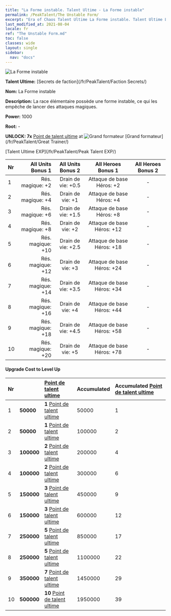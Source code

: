 ```yaml
---
title: "La Forme instable. Talent Ultime - La Forme instable"
permalink: /PeakTalent/The Unstable Form/
excerpt: "Era of Chaos Talent Ultime La Forme instable. Talent Ultime La Forme instable. La Forme instable"
last_modified_at: 2021-08-04
locale: fr
ref: "The Unstable Form.md"
toc: false
classes: wide
layout: single
sidebar:
  nav: "docs"
---
```


  ![La Forme instable](/images/pt/talent_3002.png)

  **Talent Ultime:** [Secrets de faction](/fr/PeakTalent/Faction Secrets/)

  **Nom:** La Forme instable

  **Description:** La race élémentaire possède une forme instable, ce qui les empêche de lancer des attaques magiques.

  **Power:** 1000

  **Root:** -

  **UNLOCK: 7x** [Point de talent ultime](/ItemsFR/con_934/) at ![Grand formateur](/images/pt/talent_3001.png) [Grand formateur](/fr/PeakTalent/Great Trainer/)

  [Talent Ultime EXP](/fr/PeakTalent/Peak Talent EXP/)

  | Nr | All Units Bonus 1 | All Units Bonus 2 | All Heroes Bonus 1 | All Heroes Bonus 2 |
  |:---|--------------:|:-------------:|:-------------:|:-------------:|
  | 1 | Rés. magique: +2 | Drain de vie: +0.5 | Attaque de base Héros: +2 | - |
  | 2 | Rés. magique: +4 | Drain de vie: +1 | Attaque de base Héros: +4 | - |
  | 3 | Rés. magique: +6 | Drain de vie: +1.5 | Attaque de base Héros: +8 | - |
  | 4 | Rés. magique: +8 | Drain de vie: +2 | Attaque de base Héros: +12 | - |
  | 5 | Rés. magique: +10 | Drain de vie: +2.5 | Attaque de base Héros: +18 | - |
  | 6 | Rés. magique: +12 | Drain de vie: +3 | Attaque de base Héros: +24 | - |
  | 7 | Rés. magique: +14 | Drain de vie: +3.5 | Attaque de base Héros: +34 | - |
  | 8 | Rés. magique: +16 | Drain de vie: +4 | Attaque de base Héros: +44 | - |
  | 9 | Rés. magique: +18 | Drain de vie: +4.5 | Attaque de base Héros: +58 | - |
  | 10 | Rés. magique: +20 | Drain de vie: +5 | Attaque de base Héros: +78 | - |


#### Upgrade Cost to Level Up

  | Nr | <i class="fas fa-coins"/> | [Point de talent ultime](/ItemsFR/con_934/) | Accumulated <i class="fas fa-coins"/> | Accumulated [Point de talent ultime](/ItemsFR/con_934/) |
  |:---|:--------------|:-------------|:-------------|:-------------|
  | 1 | **50000** | **1** [Point de talent ultime](/ItemsFR/con_934/) | 50000 | 1 |
  | 2 | **50000** | **1** [Point de talent ultime](/ItemsFR/con_934/) | 100000 | 2 |
  | 3 | **100000** | **2** [Point de talent ultime](/ItemsFR/con_934/) | 200000 | 4 |
  | 4 | **100000** | **2** [Point de talent ultime](/ItemsFR/con_934/) | 300000 | 6 |
  | 5 | **150000** | **3** [Point de talent ultime](/ItemsFR/con_934/) | 450000 | 9 |
  | 6 | **150000** | **3** [Point de talent ultime](/ItemsFR/con_934/) | 600000 | 12 |
  | 7 | **250000** | **5** [Point de talent ultime](/ItemsFR/con_934/) | 850000 | 17 |
  | 8 | **250000** | **5** [Point de talent ultime](/ItemsFR/con_934/) | 1100000 | 22 |
  | 9 | **350000** | **7** [Point de talent ultime](/ItemsFR/con_934/) | 1450000 | 29 |
  | 10 | **500000** | **10** [Point de talent ultime](/ItemsFR/con_934/) | 1950000 | 39 |
